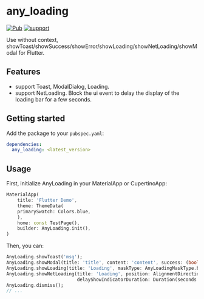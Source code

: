 # any_loading

[![Pub](https://img.shields.io/pub/v/any_loading.svg?style=flat-square)](https://pub.dev/packages/any_loading)
[![support](https://img.shields.io/badge/platform-android%20|%20ios%20|%20web%20|%20macos%20|%20windows%20|%20linux%20-blue.svg)](https://pub.dev/packages/any_loading)

Use without context, showToast/showSuccess/showError/showLoading/showNetLoading/showModal for Flutter.

## Features

* support Toast, ModalDialog, Loading.
* support NetLoading. Block the ui event to delay the display of the loading bar for a few seconds.

## Getting started

Add the package to your `pubspec.yaml`:

```yaml
dependencies:
  any_loading: <latest_version>
```

## Usage

First, initialize AnyLoading in your MaterialApp or CupertinoApp:

``` dart
MaterialApp(
    title: 'Flutter Demo',
    theme: ThemeData(
    primarySwatch: Colors.blue,
    ),
    home: const TestPage(),
    builder: AnyLoading.init(),
)
```

Then, you can:

``` dart
AnyLoading.showToast('msg');
AnyLoading.showModal(title: 'title', content: 'content', success: (bool isSuccess) => print('isSuccess--->$isSuccess'));
AnyLoading.showLoading(title: 'Loading', maskType: AnyLoadingMaskType.black, style:AnyLoadingStyle.dark());
AnyLoading.showNetLoading(title: 'Loading', position: AlignmentDirectional.center, 
                          delayShowIndicatorDuration: Duration(seconds: 5));
AnyLoading.dismiss();
// ...
```

[comment]: <> (## Additional information)